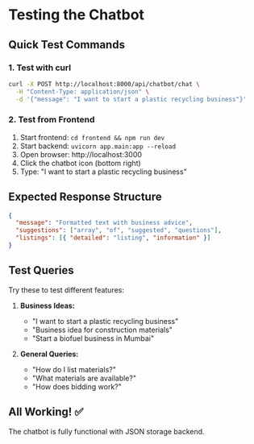 # Testing the Chatbot

## Quick Test Commands

### 1. Test with curl
```bash
curl -X POST http://localhost:8000/api/chatbot/chat \
  -H "Content-Type: application/json" \
  -d '{"message": "I want to start a plastic recycling business"}'
```

### 2. Test from Frontend
1. Start frontend: `cd frontend && npm run dev`
2. Start backend: `uvicorn app.main:app --reload`
3. Open browser: http://localhost:3000
4. Click the chatbot icon (bottom right)
5. Type: "I want to start a plastic recycling business"

## Expected Response Structure

```json
{
  "message": "Formatted text with business advice",
  "suggestions": ["array", "of", "suggested", "questions"],
  "listings": [{ "detailed": "listing", "information" }]
}
```

## Test Queries

Try these to test different features:

1. **Business Ideas:**
   - "I want to start a plastic recycling business"
   - "Business idea for construction materials"
   - "Start a biofuel business in Mumbai"

2. **General Queries:**
   - "How do I list materials?"
   - "What materials are available?"
   - "How does bidding work?"

## All Working! ✅

The chatbot is fully functional with JSON storage backend.

